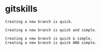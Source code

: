 # gitskills

```
Creating a new branch is quick.
```

```
Creating a new branch is quick and simple.
```

```
Creating a new branch is quick & simple.
Creating a new branch is quick AND simple.
```

